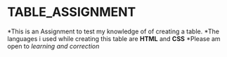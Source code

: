 # TABLE_ASSIGNMENT
*This is an Assignment to test my knowledge of of creating a table.
*The languages i used while creating this table are **HTML** and **CSS**
*Please am open to *learning and correction*
